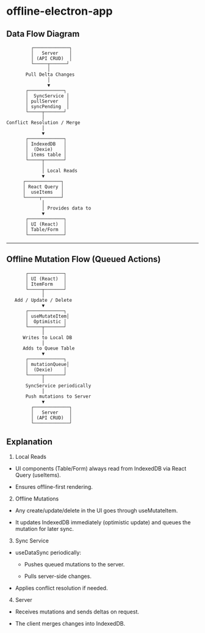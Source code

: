 # offline-electron-app

## Data Flow Diagram
             ┌─────────────┐
             │   Server    │
             │ (API CRUD)  │
             └─────┬──────┘
                   │
           Pull Delta Changes
                   │
                   ▼
           ┌─────────────┐
           │  SyncService │
           │ pullServer   │
           │ syncPending  │
           └─────┬───────┘
                 │
    Conflict Resolution / Merge
                 │
                 ▼
           ┌─────────────┐
           │ IndexedDB   │
           │  (Dexie)    │
           │ items table │
           └─────┬───────┘
                 │
                 │ Local Reads
                 ▼
          ┌─────────────┐
          │ React Query │
          │  useItems   │
          └─────┬───────┘
                 │
                 │ Provides data to
                 ▼
           ┌─────────────┐
           │ UI (React)  │
           │ Table/Form  │
           └─────────────┘

------------------------------------------------
Offline Mutation Flow (Queued Actions)
------------------------------------------------
           ┌─────────────┐
           │ UI (React)  │
           │ ItemForm    │
           └─────┬───────┘
                 │
       Add / Update / Delete
                 ▼
           ┌─────────────┐
           │ useMutateItem│
           │  Optimistic │
           └─────┬───────┘
                 │
          Writes to Local DB
                 │
          Adds to Queue Table
                 ▼
           ┌─────────────┐
           │ mutationQueue│
           │  (Dexie)    │
           └─────┬───────┘
                 │
           SyncService periodically
                 │
           Push mutations to Server
                 ▼
             ┌─────────────┐
             │   Server    │
             │ (API CRUD)  │
             └─────────────┘

## Explanation

1. Local Reads

- UI components (Table/Form) always read from IndexedDB via React Query (useItems).

- Ensures offline-first rendering.

2. Offline Mutations

- Any create/update/delete in the UI goes through useMutateItem.

- It updates IndexedDB immediately (optimistic update) and queues the mutation for later sync.

3. Sync Service

- useDataSync periodically:

   - Pushes queued mutations to the server.

   - Pulls server-side changes.

- Applies conflict resolution if needed.

4. Server

- Receives mutations and sends deltas on request.

- The client merges changes into IndexedDB.
